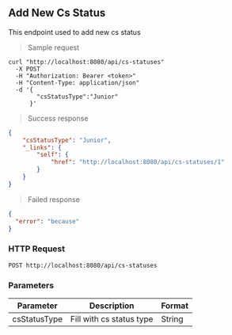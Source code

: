 ## Add New Cs Status

This endpoint used to add new cs status

> Sample request

```shell
curl "http://localhost:8080/api/cs-statuses"
  -X POST
  -H "Authorization: Bearer <token>"
  -H "Content-Type: application/json"
  -d '{
        "csStatusType":"Junior"
      }'
```

> Success response

```json
{
    "csStatusType": "Junior",
    "_links": {
        "self": {
            "href": "http://localhost:8080/api/cs-statuses/1"
        }
    }
}
```

> Failed response

```json
{
  "error": "because"
}
```

### HTTP Request

`POST http://localhost:8080/api/cs-statuses`

### Parameters

Parameter | Description | Format 
--------- | ----------- | ------ 
csStatusType | Fill with cs status type | String 